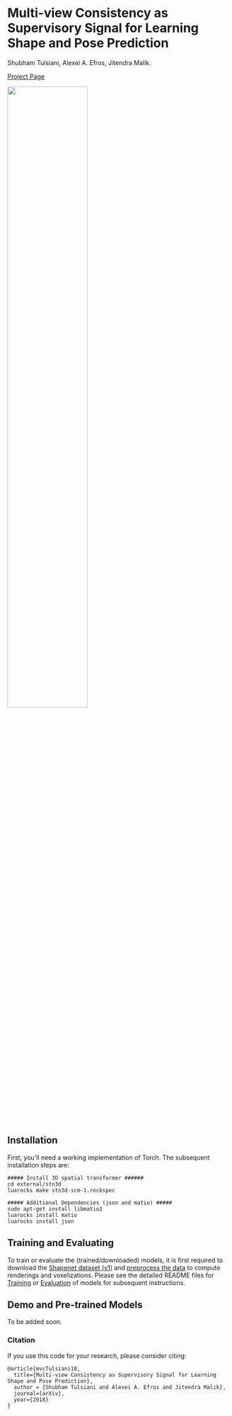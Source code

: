 # Multi-view Consistency as Supervisory Signal for Learning Shape and Pose Prediction

Shubham Tulsiani, Alexei A. Efros, Jitendra Malik.

[Project Page](https://shubhtuls.github.io/mvcSnP/)

<img src="https://shubhtuls.github.io/mvcSnP/resources/images/teaser.png" width="60%">

## Installation

First, you'll need a working implementation of Torch. The subsequent installation steps are:
```
##### Install 3D spatial transformer ######
cd external/stn3d
luarocks make stn3d-scm-1.rockspec

##### Additional Dependencies (json and matio) #####
sudo apt-get install libmatio2
luarocks install matio
luarocks install json
```

## Training and Evaluating
To train or evaluate the (trained/downloaded) models, it is first required to download the [Shapenet dataset (v1)](https://www.shapenet.org/) and [preprocess the data](docs/preprocessing.md) to compute renderings and voxelizations. Please see the detailed README files for [Training](docs/training.md) or [Evaluation](docs/evaluation.md) of models for subsequent instructions.

## Demo and Pre-trained Models
To be added soon.

### Citation
If you use this code for your research, please consider citing:
```
@article{mvcTulsiani18,
  title={Multi-view Consistency as Supervisory Signal for Learning Shape and Pose Prediction},
  author = {Shubham Tulsiani and Alexei A. Efros and Jitendra Malik},
  journal={arXiv},
  year={2018}
}
```
